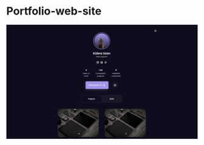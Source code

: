 # Portfolio-web-site
![github-small](https://raw.githubusercontent.com/mertkiziloglu/Portfolio-web-site/d2c3ad1b002df5e69d2b6db8b682d3ce8098b91c/assets/img/Screenshot%202022-05-28%20001510.png?token=GHSAT0AAAAAABUBQOP6GQEVLKYGBKELEXRWYURJZ5A)
